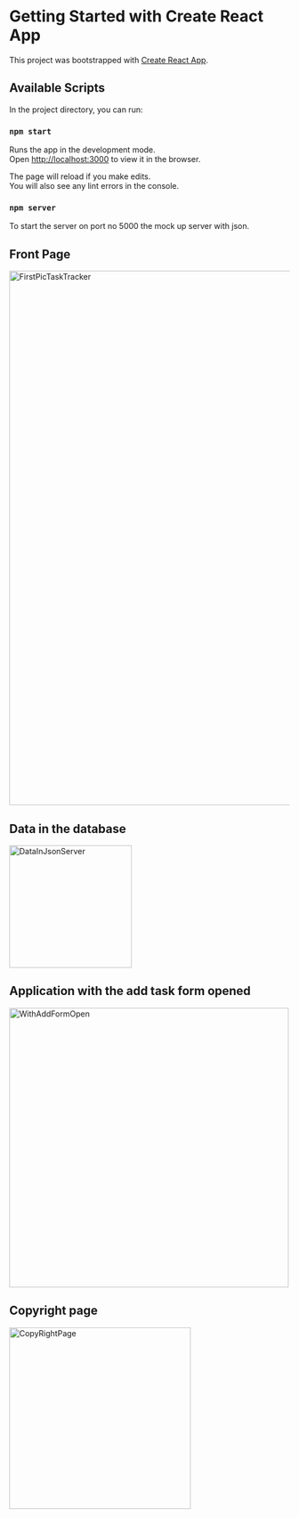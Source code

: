 # Getting Started with Create React App

This project was bootstrapped with [Create React App](https://github.com/facebook/create-react-app).

## Available Scripts

In the project directory, you can run:

### `npm start`

Runs the app in the development mode.\
Open [http://localhost:3000](http://localhost:3000) to view it in the browser.

The page will reload if you make edits.\
You will also see any lint errors in the console.

### `npm server`

To start the server on port no 5000 the mock up server with json.

## Front Page

<img width="960" alt="FirstPicTaskTracker" src="https://user-images.githubusercontent.com/51109700/118140509-0aed1a80-b426-11eb-92c3-d36e19cce02e.PNG">

## Data in the database

<img width="220" alt="DataInJsonServer" src="https://user-images.githubusercontent.com/51109700/118140551-15a7af80-b426-11eb-9c24-a5efd965fc95.PNG">

## Application with the add task form opened

<img width="502" alt="WithAddFormOpen" src="https://user-images.githubusercontent.com/51109700/118140537-13455580-b426-11eb-908e-c922e835023a.PNG">

## Copyright page

<img width="326" alt="CopyRightPage" src="https://user-images.githubusercontent.com/51109700/118140558-17717300-b426-11eb-9aff-2c4b1fc75f8c.PNG">

